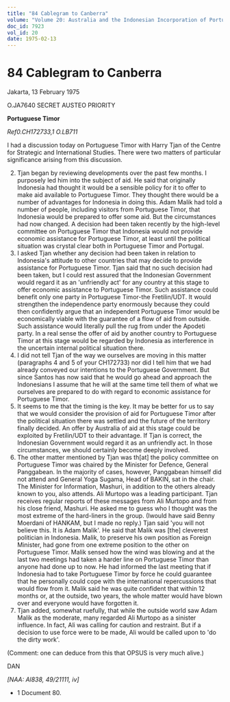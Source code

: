 ```yaml
---
title: "84 Cablegram to Canberra"
volume: "Volume 20: Australia and the Indonesian Incorporation of Portuguese Timor, 1974-1976"
doc_id: 7923
vol_id: 20
date: 1975-02-13
---
```


# 84 Cablegram to Canberra

Jakarta, 13 February 1975

O.JA7640 SECRET AUSTEO PRIORITY

**Portuguese Timor**

_Ref0.CH172733,_1_ O.LB711_

I had a discussion today on Portuguese Timor with Harry Tjan of the Centre for Strategic and International Studies. There were two matters of particular significance arising from this discussion.

  2. Tjan began by reviewing developments over the past few months. I purposely led him into the subject of aid. He said that originally Indonesia had thought it would be a sensible policy for it to offer to make aid available to Portuguese Timor. They thought there would be a number of advantages for Indonesia in doing this. Adam Malik had told a number of people, including visitors from Portuguese Timor, that Indonesia would be prepared to offer some aid. But the circumstances had now changed. A decision had been taken recently by the high-level committee on Portuguese Timor that Indonesia would not provide economic assistance for Portuguese Timor, at least until the political situation was crystal clear both in Portuguese Timor and Portugal.
  3. I asked Tjan whether any decision had been taken in relation to Indonesia's attitude to other countries that may decide to provide assistance for Portuguese Timor. Tjan said that no such decision had been taken, but I could rest assured that the Indonesian Government would regard it as an 'unfriendly act' for any country at this stage to offer economic assistance to Portuguese Timor. Such assistance could benefit only one party in Portuguese Timor-the Fretilin/UDT. It would strengthen the independence party enormously because they could then confidently argue that an independent Portuguese Timor would be economically viable with the guarantee of a flow of aid from outside. Such assistance would literally pull the rug from under the Apodeti party. In a real sense the offer of aid by another country to Portuguese Timor at this stage would be regarded by Indonesia as interference in the uncertain internal political situation there.
  4. I did not tell Tjan of the way we ourselves are moving in this matter (paragraphs 4 and 5 of your CH172733) nor did I tell him that we had already conveyed our intentions to the Portuguese Government. But since Santos has now said that he would go ahead and approach the Indonesians I assume that he will at the same time tell them of what we ourselves are prepared to do with regard to economic assistance for Portuguese Timor.
  5. It seems to me that the timing is the key. It may be better for us to say that we would consider the provision of aid for Portuguese Timor after the political situation there was settled and the future of the territory finally decided. An offer by Australia of aid at this stage could be exploited by Fretilin/UDT to their advantage. If Tjan is correct, the Indonesian Government would regard it as an unfriendly act. In those circumstances, we should certainly become deeply involved.
  6. The other matter mentioned by Tjan was th[at] the policy committee on Portuguese Timor was chaired by the Minister for Defence, General Panggabean. In the majority of cases, however, Panggabean himself did not attend and General Yoga Sugama, Head of BAKIN, sat in the chair. The Minister for Information, Mashuri, in addition to the others already known to you, also attends. Ali Murtopo was a leading participant. Tjan receives regular reports of these messages from Ali Murtopo and from his close friend, Mashuri. He asked me to guess who I thought was the most extreme of the hard-liners in the group. (Iwould have said Benny Moerdani of HANKAM, but I made no reply.) Tjan said 'you will not believe this. It is Adam Malik'. He said that Malik was [the] cleverest politician in Indonesia. Malik, to preserve his own position as Foreign Minister, had gone from one extreme position to the other on Portuguese Timor. Malik sensed how the wind was blowing and at the last two meetings had taken a harder line on Portuguese Timor than anyone had done up to now. He had informed the last meeting that if Indonesia had to take Portuguese Timor by force he could guarantee that he personally could cope with the international repercussions that would flow from it. Malik said he was quite confident that within 12 months or, at the outside, two years, the whole matter would have blown over and everyone would have forgotten it.
  7. Tjan added, somewhat ruefully, that while the outside world saw Adam Malik as the moderate, many regarded Ali Murtopo as a sinister influence. In fact, Ali was calling for caution and restraint. But if a decision to use force were to be made, Ali would be called upon to 'do the dirty work'.



(Comment: one can deduce from this that OPSUS is very much alive.)

DAN

_[NAA: Al838, 49/21111, iv]_

  * 1 Document 80.


